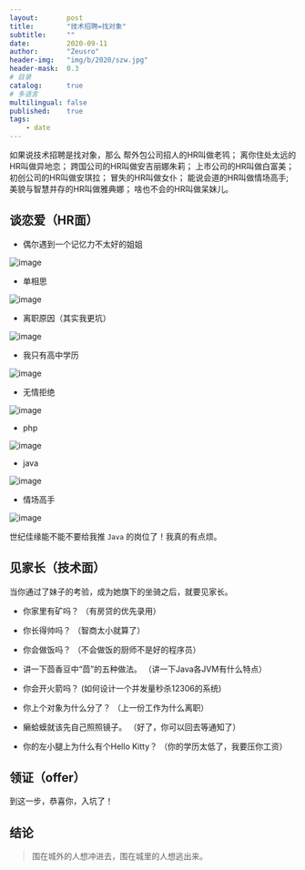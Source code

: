 ```yaml
---
layout:       post
title:        "技术招聘=找对象"
subtitle:     ""
date:         2020-09-11
author:       "Zeusro"
header-img:   "img/b/2020/szw.jpg"
header-mask:  0.3
# 目录
catalog:      true
# 多语言
multilingual: false
published:    true
tags:
    - date
---
```


如果说技术招聘是找对象，那么
帮外包公司招人的HR叫做老鸨；
离你住处太远的HR叫做异地恋；
跨国公司的HR叫做安吉丽娜朱莉；
上市公司的HR叫做白富美；
初创公司的HR叫做安琪拉；
冒失的HR叫做女仆；
能说会道的HR叫做情场高手;
美貌与智慧并存的HR叫做雅典娜；
啥也不会的HR叫做呆妹儿。


## 谈恋爱（HR面）

- 偶尔遇到一个记忆力不太好的姐姐

![image](/img/in-post/date-with-hr/nainai.png)

- 单相思

![image](/img/in-post/date-with-hr/danxiangsi.jpg)

- 离职原因（其实我更坑）

![image](/img/in-post/date-with-hr/lizhi.jpg)

- 我只有高中学历

![image](/img/in-post/date-with-hr/xueli.jpg)

- 无情拒绝

![image](/img/in-post/date-with-hr/reject.jpg)

- php

![image](/img/in-post/date-with-hr/php.jpg)

- java

![image](/img/in-post/date-with-hr/java.jpg)

- 情场高手

![image](/img/in-post/date-with-hr/hr.jpg)

世纪佳缘能不能不要给我推 `Java` 的岗位了！我真的有点烦。

## 见家长（技术面）

当你通过了妹子的考验，成为她旗下的坐骑之后，就要见家长。

- 你家里有矿吗？
（有房贷的优先录用）

- 你长得帅吗？
（智商太小就算了）

- 你会做饭吗？
（不会做饭的厨师不是好的程序员）

- 讲一下茴香豆中“茴”的五种做法。
（讲一下Java各JVM有什么特点）

- 你会开火箭吗？
(如何设计一个并发量秒杀12306的系统)

- 你上个对象为什么分了？
（上一份工作为什么离职）

- 癞蛤蟆就该先自己照照镜子。
（好了，你可以回去等通知了）

- 你的左小腿上为什么有个Hello Kitty？
（你的学历太低了，我要压你工资）

## 领证（offer）

到这一步，恭喜你，入坑了！

## 结论

> 围在城外的人想冲进去，围在城里的人想逃出来。
